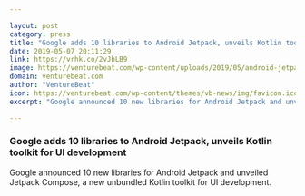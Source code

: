 ```yaml
---

layout: post
category: press
title: "Google adds 10 libraries to Android Jetpack, unveils Kotlin toolkit for UI development"
date: 2019-05-07 20:11:29
link: https://vrhk.co/2vJbLB9
image: https://venturebeat.com/wp-content/uploads/2019/05/android-jetpack-logo.png?w=1200&strip=all
domain: venturebeat.com
author: "VentureBeat"
icon: https://venturebeat.com/wp-content/themes/vb-news/img/favicon.ico
excerpt: "Google announced 10 new libraries for Android Jetpack and unveiled Jetpack Compose, a new unbundled Kotlin toolkit for UI development."

---
```


### Google adds 10 libraries to Android Jetpack, unveils Kotlin toolkit for UI development

Google announced 10 new libraries for Android Jetpack and unveiled Jetpack Compose, a new unbundled Kotlin toolkit for UI development.